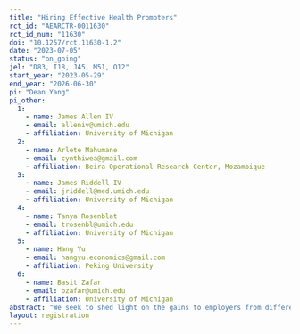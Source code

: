 ```yaml
---
title: "Hiring Effective Health Promoters"
rct_id: "AEARCTR-0011630"
rct_id_num: "11630"
doi: "10.1257/rct.11630-1.2"
date: "2023-07-05"
status: "on_going"
jel: "D83, I18, J45, M51, O12"
start_year: "2023-05-29"
end_year: "2026-06-30"
pi: "Dean Yang"
pi_other:
  1:
    - name: James Allen IV
    - email: alleniv@umich.edu
    - affiliation: University of Michigan
  2:
    - name: Arlete Mahumane
    - email: cynthiwea@gmail.com
    - affiliation: Beira Operational Research Center, Mozambique
  3:
    - name: James Riddell IV
    - email: jriddell@med.umich.edu
    - affiliation: University of Michigan
  4:
    - name: Tanya Rosenblat
    - email: trosenbl@umich.edu
    - affiliation: University of Michigan
  5:
    - name: Hang Yu
    - email: hangyu.economics@gmail.com
    - affiliation: Peking University
  6:
    - name: Basit Zafar
    - email: bzafar@umich.edu
    - affiliation: University of Michigan
abstract: "We seek to shed light on the gains to employers from different approaches to screening job applicants. We implement a randomized controlled trial in the context of hiring "health promoters" (HPs) to achieve public health goals related to HIV/AIDS in Mozambique."
layout: registration
---
```


